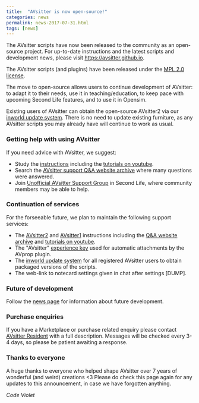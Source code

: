 ```yaml
---
title:  "AVsitter is now open-source!"
categories: news
permalink: news-2017-07-31.html
tags: [news]
---
```


The AVsitter scripts have now been released to the community as an open-source project. For up-to-date instructions and the latest scripts and development news, please visit <a href="https://avsitter.github.io">https://avsitter.github.io</a>. 

The AVsitter scripts (and plugins) have been released under the <a href="https://www.mozilla.org/en-US/MPL/2.0">MPL 2.0 license</a>. 

The move to open-source allows users to continue development of AVsitter: to adapt it to their needs, use it in teaching/education, to keep pace with upcoming Second Life features, and to use it in Opensim.

Existing users of AVsitter can obtain the open-source AVsitter2 via our <a href="/updates.html">inworld update system</a>. There is no need to update existing furniture, as any AVsitter scripts you may already have will continue to work as usual. 

### Getting help with using AVsitter
If you need advice with AVsitter, we suggest:

-  Study the <a href="/">instructions</a> including the <a href="https://www.youtube.com/user/code5violet/videos">tutorials on youtube</a>.
-  Search the <a href="https://avsitter.com/qa">AVsitter support Q&A website archive</a> where many questions were answered.
-  Join <a href="secondlife:///app/group/ccd07e24-4fdd-750f-f28f-fadd795d32ca/about">Unofficial AVsitter Support Group</a> in Second Life, where community members may be able to help.

### Continuation of services
For the forseeable future, we plan to maintain the following support services:

-  The <a href="/avsitter2_home.html">AVsitter2</a> and <a href="/avsitter1_home.html">AVsitter1</a> instructions including the <a href="https://avsitter.com/qa">Q&A website archive</a> and <a href="https://www.youtube.com/user/code5violet/videos">tutorials on youtube</a>.
-  The "AVsitter" <a href="/avsitter2_prop.html#experience-keys">experience key</a> used for automatic attachments by the AVprop plugin.
-  The <a href="/updates.html">inworld update system</a> for all registered AVsitter users to obtain packaged versions of the scripts.
-  The web-link to notecard settings given in chat after settings [DUMP].

### Future of development
Follow the <a href="https://avsitter.github.io/news_archive.html">news page</a> for information about future development.

### Purchase enquiries
If you have a Marketplace or purchase related enquiry please contact <u>AVsitter Resident</u> with a full description. Messages will be checked every 3-4 days, so please be patient awaiting a response.

### Thanks to everyone
A huge thanks to everyone who helped shape AVsitter over 7 years of wonderful (and weird) creations <3
Please do check this page again for any updates to this announcement, in case we have forgotten anything.

<i>Code Violet</i>
